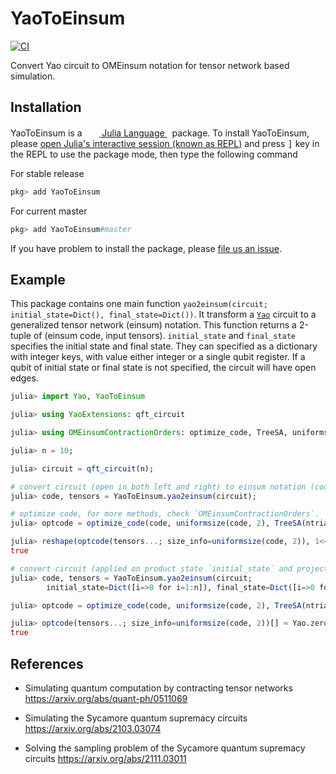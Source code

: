 # YaoToEinsum

[![CI](https://github.com/QuantumBFS/YaoToEinsum.jl/workflows/CI/badge.svg)](https://github.com/QuantumBFS/YaoToEinsum.jl/actions)

Convert Yao circuit to OMEinsum notation for tensor network based simulation.

## Installation

<p>
YaoToEinsum is a &nbsp;
    <a href="https://julialang.org">
        <img src="https://raw.githubusercontent.com/JuliaLang/julia-logo-graphics/master/images/julia.ico" width="16em">
        Julia Language
    </a>
    &nbsp; package. To install YaoToEinsum,
    please <a href="https://docs.julialang.org/en/v1/manual/getting-started/">open
    Julia's interactive session (known as REPL)</a> and press <kbd>]</kbd> key in the REPL to use the package mode, then type the following command
</p>

For stable release

```julia
pkg> add YaoToEinsum
```

For current master

```julia
pkg> add YaoToEinsum#master
```

If you have problem to install the package, please [file us an issue](https://github.com/QuantumBFS/YaoToEinsum.jl/issues/new).

## Example
This package contains one main function `yao2einsum(circuit; initial_state=Dict(), final_state=Dict())`.
It transform a [`Yao`](https://github.com/QuantumBFS/Yao.jl) circuit to a generalized tensor network (einsum) notation. 
This function returns a 2-tuple of (einsum code, input tensors). 
`initial_state` and `final_state` specifies the initial state and final state.
They can specified as a dictionary with integer keys, with value either integer or a single qubit register.
If a qubit of initial state or final state is not specified, the circuit will have open edges.

```julia
julia> import Yao, YaoToEinsum

julia> using YaoExtensions: qft_circuit

julia> using OMEinsumContractionOrders: optimize_code, TreeSA, uniformsize

julia> n = 10;

julia> circuit = qft_circuit(n);

# convert circuit (open in both left and right) to einsum notation (code) and tensors.
julia> code, tensors = YaoToEinsum.yao2einsum(circuit);

# optimize code, for more methods, check `OMEinsumContractionOrders`.
julia> optcode = optimize_code(code, uniformsize(code, 2), TreeSA(ntrials=1));

julia> reshape(optcode(tensors...; size_info=uniformsize(code, 2)), 1<<n, 1<<n) ≈ Yao.mat(circuit)
true

# convert circuit (applied on product state `initial_state` and projected to output state `final_state`)
julia> code, tensors = YaoToEinsum.yao2einsum(circuit;
        initial_state=Dict([i=>0 for i=1:n]), final_state=Dict([i=>0 for i=1:n]));

julia> optcode = optimize_code(code, uniformsize(code, 2), TreeSA(ntrials=1));

julia> optcode(tensors...; size_info=uniformsize(code, 2))[] ≈ Yao.zero_state(n)' * (Yao.zero_state(n) |> circuit)
true
```

## References

* Simulating quantum computation by contracting tensor networks
https://arxiv.org/abs/quant-ph/0511069

* Simulating the Sycamore quantum supremacy circuits
https://arxiv.org/abs/2103.03074

* Solving the sampling problem of the Sycamore quantum supremacy circuits
https://arxiv.org/abs/2111.03011
